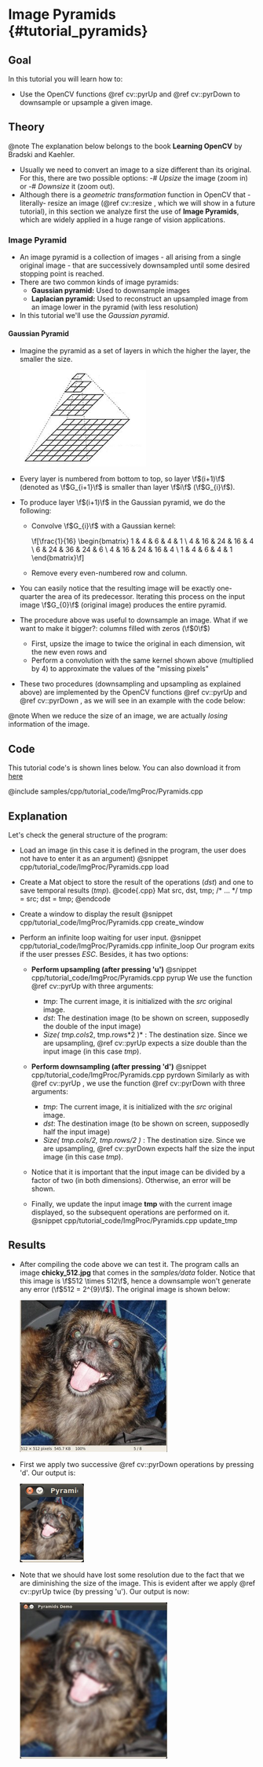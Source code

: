 Image Pyramids {#tutorial_pyramids}
==============

Goal
----

In this tutorial you will learn how to:

-   Use the OpenCV functions @ref cv::pyrUp and @ref cv::pyrDown to downsample or upsample a given
    image.

Theory
------

@note The explanation below belongs to the book **Learning OpenCV** by Bradski and Kaehler.

-   Usually we need to convert an image to a size different than its original. For this, there are
    two possible options:
    -#  *Upsize* the image (zoom in) or
    -#  *Downsize* it (zoom out).
-   Although there is a *geometric transformation* function in OpenCV that -literally- resize an
    image (@ref cv::resize , which we will show in a future tutorial), in this section we analyze
    first the use of **Image Pyramids**, which are widely applied in a huge range of vision
    applications.

### Image Pyramid

-   An image pyramid is a collection of images - all arising from a single original image - that are
    successively downsampled until some desired stopping point is reached.
-   There are two common kinds of image pyramids:
    -   **Gaussian pyramid:** Used to downsample images
    -   **Laplacian pyramid:** Used to reconstruct an upsampled image from an image lower in the
        pyramid (with less resolution)
-   In this tutorial we'll use the *Gaussian pyramid*.

#### Gaussian Pyramid

-   Imagine the pyramid as a set of layers in which the higher the layer, the smaller the size.

    ![](images/Pyramids_Tutorial_Pyramid_Theory.png)

-   Every layer is numbered from bottom to top, so layer \f$(i+1)\f$ (denoted as \f$G_{i+1}\f$ is smaller
    than layer \f$i\f$ (\f$G_{i}\f$).
-   To produce layer \f$(i+1)\f$ in the Gaussian pyramid, we do the following:
    -   Convolve \f$G_{i}\f$ with a Gaussian kernel:

        \f[\frac{1}{16} \begin{bmatrix} 1 & 4 & 6 & 4 & 1  \\ 4 & 16 & 24 & 16 & 4  \\ 6 & 24 & 36 & 24 & 6  \\ 4 & 16 & 24 & 16 & 4  \\ 1 & 4 & 6 & 4 & 1 \end{bmatrix}\f]

    -   Remove every even-numbered row and column.

-   You can easily notice that the resulting image will be exactly one-quarter the area of its
    predecessor. Iterating this process on the input image \f$G_{0}\f$ (original image) produces the
    entire pyramid.
-   The procedure above was useful to downsample an image. What if we want to make it bigger?:
    columns filled with zeros (\f$0\f$)
    -   First, upsize the image to twice the original in each dimension, wit the new even rows and
    -   Perform a convolution with the same kernel shown above (multiplied by 4) to approximate the
        values of the "missing pixels"
-   These two procedures (downsampling and upsampling as explained above) are implemented by the
    OpenCV functions @ref cv::pyrUp and @ref cv::pyrDown , as we will see in an example with the
    code below:

@note When we reduce the size of an image, we are actually *losing* information of the image.

Code
----

This tutorial code's is shown lines below. You can also download it from
[here](https://github.com/opencv/opencv/tree/master/samples/cpp/tutorial_code/ImgProc/Pyramids.cpp)

@include samples/cpp/tutorial_code/ImgProc/Pyramids.cpp

Explanation
-----------

Let's check the general structure of the program:

-   Load an image (in this case it is defined in the program, the user does not have to enter it
    as an argument)
    @snippet cpp/tutorial_code/ImgProc/Pyramids.cpp load

-   Create a Mat object to store the result of the operations (*dst*) and one to save temporal
    results (*tmp*).
    @code{.cpp}
    Mat src, dst, tmp;
    /* ... */
    tmp = src;
    dst = tmp;
    @endcode

-   Create a window to display the result
    @snippet cpp/tutorial_code/ImgProc/Pyramids.cpp create_window

-   Perform an infinite loop waiting for user input.
    @snippet cpp/tutorial_code/ImgProc/Pyramids.cpp infinite_loop
    Our program exits if the user presses *ESC*. Besides, it has two options:

    -   **Perform upsampling (after pressing 'u')**
        @snippet cpp/tutorial_code/ImgProc/Pyramids.cpp pyrup
        We use the function @ref cv::pyrUp with three arguments:

        -   *tmp*: The current image, it is initialized with the *src* original image.
        -   *dst*: The destination image (to be shown on screen, supposedly the double of the
            input image)
        -   *Size( tmp.cols*2, tmp.rows\*2 )\* : The destination size. Since we are upsampling,
            @ref cv::pyrUp expects a size double than the input image (in this case *tmp*).
    -   **Perform downsampling (after pressing 'd')**
        @snippet cpp/tutorial_code/ImgProc/Pyramids.cpp pyrdown
        Similarly as with @ref cv::pyrUp , we use the function @ref cv::pyrDown with three arguments:

        -   *tmp*: The current image, it is initialized with the *src* original image.
        -   *dst*: The destination image (to be shown on screen, supposedly half the input
            image)
        -   *Size( tmp.cols/2, tmp.rows/2 )* : The destination size. Since we are upsampling,
            @ref cv::pyrDown expects half the size the input image (in this case *tmp*).
    -   Notice that it is important that the input image can be divided by a factor of two (in
        both dimensions). Otherwise, an error will be shown.
    -   Finally, we update the input image **tmp** with the current image displayed, so the
        subsequent operations are performed on it.
        @snippet cpp/tutorial_code/ImgProc/Pyramids.cpp update_tmp

Results
-------

-   After compiling the code above we can test it. The program calls an image **chicky_512.jpg**
    that comes in the *samples/data* folder. Notice that this image is \f$512 \times 512\f$,
    hence a downsample won't generate any error (\f$512 = 2^{9}\f$). The original image is shown below:

    ![](images/Pyramids_Tutorial_Original_Image.jpg)

-   First we apply two successive @ref cv::pyrDown operations by pressing 'd'. Our output is:

    ![](images/Pyramids_Tutorial_PyrDown_Result.jpg)

-   Note that we should have lost some resolution due to the fact that we are diminishing the size
    of the image. This is evident after we apply @ref cv::pyrUp twice (by pressing 'u'). Our output
    is now:

    ![](images/Pyramids_Tutorial_PyrUp_Result.jpg)
